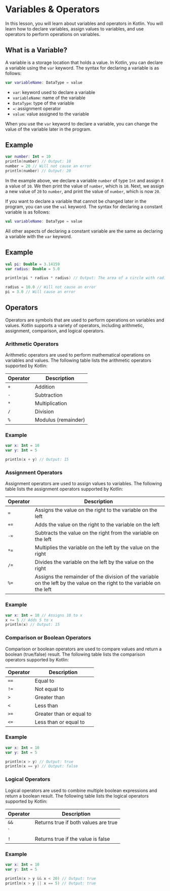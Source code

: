 # Variables & Operators

In this lesson, you will learn about variables and operators in Kotlin. You will learn how to declare variables, assign values to variables, and use operators to perform operations on variables.

## What is a Variable?

A variable is a storage location that holds a value. In Kotlin, you can declare a variable using the `var` keyword. The syntax for declaring a variable is as follows:

```kotlin
var variableName: DataType = value
```

- `var`: keyword used to declare a variable
- `variableName`: name of the variable
- `DataType`: type of the variable
- `=`: assignment operator
- `value`: value assigned to the variable

When you use the `var` keyword to declare a variable, you can change the value of the variable later in the program.

## Example

```kotlin
var number: Int = 10
println(number) // Output: 10
number = 20 // Will not cause an error
println(number) // Output: 20
```

In the example above, we declare a variable `number` of type `Int` and assign it a value of `10`. We then print the value of `number`, which is `10`. Next, we assign a new value of `20` to `number`, and print the value of `number`, which is now `20`.

If you want to declare a variable that cannot be changed later in the program, you can use the `val` keyword. The syntax for declaring a constant variable is as follows:

```kotlin
val variableName: DataType = value
```

All other aspects of declaring a constant variable are the same as declaring a variable with the `var` keyword.

## Example

```kotlin
val pi: Double = 3.14159
var radius: Double = 5.0

println(pi * radius * radius) // Output: The area of a circle with radius 5.0

radius = 10.0 // Will not cause an error
pi = 3.0 // Will cause an error
```

## Operators

Operators are symbols that are used to perform operations on variables and values. Kotlin supports a variety of operators, including arithmetic, assignment, comparison, and logical operators.

### Arithmetic Operators

Arithmetic operators are used to perform mathematical operations on variables and values. The following table lists the arithmetic operators supported by Kotlin:

| Operator | Description |
|----------|-------------|
| `+`      | Addition    |
| `-`      | Subtraction |
| `*`      | Multiplication |
| `/`      | Division    |
| `%`      | Modulus (remainder) |

### Example

```kotlin
var x: Int = 10
var y: Int = 5

println(x + y) // Output: 15
```

### Assignment Operators

Assignment operators are used to assign values to variables. The following table lists the assignment operators supported by Kotlin:

| Operator | Description |
|----------|-------------|
| `=`      | Assigns the value on the right to the variable on the left |
| `+=`     | Adds the value on the right to the variable on the left |
| `-=`     | Subtracts the value on the right from the variable on the left |
| `*=`     | Multiplies the variable on the left by the value on the right |
| `/=`     | Divides the variable on the left by the value on the right |
| `%=`     | Assigns the remainder of the division of the variable on the left by the value on the right to the variable on the left |

### Example

```kotlin
var x: Int = 10 // Assigns 10 to x
x += 5 // Adds 5 to x
println(x) // Output: 15
```

### Comparison or Boolean Operators

Comparison or boolean operators are used to compare values and return a boolean (true/false) result. The following table lists the comparison operators supported by Kotlin:

| Operator | Description |
|----------|-------------|
| `==`     | Equal to    |
| `!=`     | Not equal to |
| `>`      | Greater than |
| `<`      | Less than   |
| `>=`     | Greater than or equal to |
| `<=`     | Less than or equal to |

### Example

```kotlin
var x: Int = 10
var y: Int = 5

println(x > y) // Output: true
println(x == y) // Output: false
```

### Logical Operators

Logical operators are used to combine multiple boolean expressions and return a boolean result. The following table lists the logical operators supported by Kotlin:

| Operator | Description                          |
|----------|--------------------------------------|
| `&&`     | Returns true if both values are true |
| `||`     | Returns true if at least one value is true |
| `!`      | Returns true if the value is false    |

### Example

```kotlin
var x: Int = 10
var y: Int = 5

println(x > y && x < 20) // Output: true
println(x > y || x == 5) // Output: true
```

